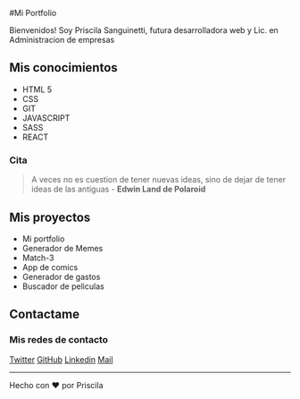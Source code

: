 #Mi Portfolio

Bienvenidos!
Soy Priscila Sanguinetti, futura desarrolladora web y Lic. en Administracion de empresas

## Mis conocimientos
- HTML 5
- CSS
- GIT
- JAVASCRIPT
- SASS
- REACT

### Cita
> A veces no es cuestion de tener nuevas ideas, sino de dejar de tener ideas de las antiguas - **Edwin Land de Polaroid**

## Mis proyectos
- Mi portfolio
- Generador de Memes
- Match-3
- App de comics
- Generador de gastos
- Buscador de peliculas

## Contactame

### Mis redes de contacto
[Twitter](#")
[GitHub](http://https://github.com/PriscilaSanguinetti/ "GitHub")
[Linkedin](http://https://www.linkedin.com/in/priscilasolangesanguinetti/ "Linkedin")
[Mail](# "Mail")


------------

Hecho con :heart: por Priscila

